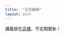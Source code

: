 ```yaml
---
title:  "正交截線"
layout: post
---
```


講義放在[這裡][Orthotransversal.pdf]，不定期更新！

[Orthotransversal.pdf]:/Orthotransversal.pdf


